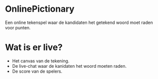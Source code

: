 # OnlinePictionary
Een online tekenspel waar de kandidaten het getekend woord moet raden voor punten.

# Wat is er live?
- Het canvas van de tekening.
- De live-chat waar de kanidaten het woord moeten raden.
- De score van de spelers.
